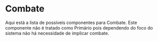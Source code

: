 # Combate

Aqui está a lista de possíveis componentes para Combate. Este componente não é tratado como Primário pois dependendo do foco do sistema não há necessidade de implicar combate.

<s-fight />